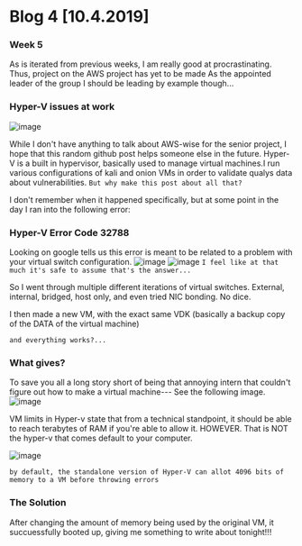 # Blog 4 [10.4.2019]
### Week 5

As is iterated from previous weeks, I am really good at procrastinating.
Thus, project on the AWS project has yet to be made
As the appointed leader of the group I should be leading by example though... 

### Hyper-V issues at work
![image](https://user-images.githubusercontent.com/20525440/66249383-4cb0cd80-e6e7-11e9-8219-7f3d8f12b6b5.png)

While I don't have anything to talk about AWS-wise for the senior project, I hope that this random github post helps someone else in the future.
Hyper-V is a built in hypervisor, basically used to manage virtual machines.I run various configurations of kali and onion VMs in order to validate qualys data about vulnerabilities.
```But why make this post about all that?```

I don't remember when it happened specifically, but at some point in the day I ran into the following error:


### Hyper-V Error Code 32788

Looking on google tells us this error is meant to be related to a problem with your virtual switch configuration. 
![image](https://user-images.githubusercontent.com/20525440/66249444-57b82d80-e6e8-11e9-94bd-5a8646bcdc30.png)
![image](https://user-images.githubusercontent.com/20525440/66249547-f85b1d00-e6e9-11e9-94bd-51be55059915.png)
```I feel like at that much it's safe to assume that's the answer...```

So I went through multiple different iterations of virtual switches. External, internal, bridged, host only, and even tried NIC bonding. No dice.

I then made a new VM, with the exact same VDK (basically a backup copy of the DATA of the virtual machine)

```and everything works?...```

### What gives?

To save you all a long story short of being that annoying intern that couldn't figure out how to make a virtual machine---
See the following image.
![image](https://user-images.githubusercontent.com/20525440/66249600-e29a2780-e6ea-11e9-85d4-1052f8ded73e.png)

VM limits in Hyper-v state that from a technical standpoint, it should be able to reach terabytes of RAM if you're able to allow it.
HOWEVER.
That is NOT the hyper-v that comes default to your computer.

![image](https://user-images.githubusercontent.com/20525440/66249632-6b18c800-e6eb-11e9-97d1-875904929c44.png)


```by default, the standalone version of Hyper-V can allot 4096 bits of memory to a VM before throwing errors```
### The Solution

After changing the amount of memory being used by the original VM, it succuessfully booted up, giving me something to write about tonight!!!
